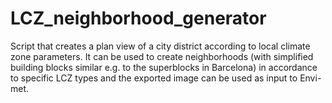 # LCZ_neighborhood_generator
Script that creates a plan view of a city district according to local climate zone parameters. It can be used to create neighborhoods (with simplified building blocks similar e.g. to the superblocks in Barcelona)  in accordance to specific LCZ types and the exported image can be used as input to Envi-met.
